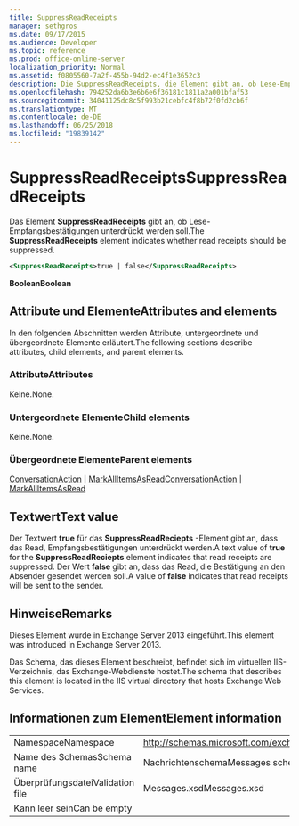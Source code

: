 ```yaml
---
title: SuppressReadReceipts
manager: sethgros
ms.date: 09/17/2015
ms.audience: Developer
ms.topic: reference
ms.prod: office-online-server
localization_priority: Normal
ms.assetid: f0805560-7a2f-455b-94d2-ec4f1e3652c3
description: Die SuppressReadReceipts, die Element gibt an, ob Lese-Empfangsbestätigungen sollten unterdrückt werden.
ms.openlocfilehash: 794252da6b3e6b6e6f36181c1811a2a001bfaf53
ms.sourcegitcommit: 34041125dc8c5f993b21cebfc4f8b72f0fd2cb6f
ms.translationtype: MT
ms.contentlocale: de-DE
ms.lasthandoff: 06/25/2018
ms.locfileid: "19839142"
---
```

# <a name="suppressreadreceipts"></a><span data-ttu-id="632b4-103">SuppressReadReceipts</span><span class="sxs-lookup"><span data-stu-id="632b4-103">SuppressReadReceipts</span></span>

<span data-ttu-id="632b4-104">Das Element **SuppressReadReceipts** gibt an, ob Lese-Empfangsbestätigungen unterdrückt werden soll.</span><span class="sxs-lookup"><span data-stu-id="632b4-104">The **SuppressReadReceipts** element indicates whether read receipts should be suppressed.</span></span> 
  
```XML
<SuppressReadReceipts>true | false</SuppressReadReceipts>
```

 <span data-ttu-id="632b4-105">**Boolean**</span><span class="sxs-lookup"><span data-stu-id="632b4-105">**Boolean**</span></span>
## <a name="attributes-and-elements"></a><span data-ttu-id="632b4-106">Attribute und Elemente</span><span class="sxs-lookup"><span data-stu-id="632b4-106">Attributes and elements</span></span>

<span data-ttu-id="632b4-107">In den folgenden Abschnitten werden Attribute, untergeordnete und übergeordnete Elemente erläutert.</span><span class="sxs-lookup"><span data-stu-id="632b4-107">The following sections describe attributes, child elements, and parent elements.</span></span>
  
### <a name="attributes"></a><span data-ttu-id="632b4-108">Attribute</span><span class="sxs-lookup"><span data-stu-id="632b4-108">Attributes</span></span>

<span data-ttu-id="632b4-109">Keine.</span><span class="sxs-lookup"><span data-stu-id="632b4-109">None.</span></span>
  
### <a name="child-elements"></a><span data-ttu-id="632b4-110">Untergeordnete Elemente</span><span class="sxs-lookup"><span data-stu-id="632b4-110">Child elements</span></span>

<span data-ttu-id="632b4-111">Keine.</span><span class="sxs-lookup"><span data-stu-id="632b4-111">None.</span></span>
  
### <a name="parent-elements"></a><span data-ttu-id="632b4-112">Übergeordnete Elemente</span><span class="sxs-lookup"><span data-stu-id="632b4-112">Parent elements</span></span>

<span data-ttu-id="632b4-113">[ConversationAction](conversationaction.md) | [MarkAllItemsAsRead](markallitemsasread.md)</span><span class="sxs-lookup"><span data-stu-id="632b4-113">[ConversationAction](conversationaction.md) | [MarkAllItemsAsRead](markallitemsasread.md)</span></span>
  
## <a name="text-value"></a><span data-ttu-id="632b4-114">Textwert</span><span class="sxs-lookup"><span data-stu-id="632b4-114">Text value</span></span>

<span data-ttu-id="632b4-115">Der Textwert **true** für das **SuppressReadReciepts** -Element gibt an, dass das Read, Empfangsbestätigungen unterdrückt werden.</span><span class="sxs-lookup"><span data-stu-id="632b4-115">A text value of **true** for the **SuppressReadReciepts** element indicates that read receipts are suppressed.</span></span> <span data-ttu-id="632b4-116">Der Wert **false** gibt an, dass das Read, die Bestätigung an den Absender gesendet werden soll.</span><span class="sxs-lookup"><span data-stu-id="632b4-116">A value of **false** indicates that read receipts will be sent to the sender.</span></span> 
  
## <a name="remarks"></a><span data-ttu-id="632b4-117">Hinweise</span><span class="sxs-lookup"><span data-stu-id="632b4-117">Remarks</span></span>

<span data-ttu-id="632b4-118">Dieses Element wurde in Exchange Server 2013 eingeführt.</span><span class="sxs-lookup"><span data-stu-id="632b4-118">This element was introduced in Exchange Server 2013.</span></span>
  
<span data-ttu-id="632b4-119">Das Schema, das dieses Element beschreibt, befindet sich im virtuellen IIS-Verzeichnis, das Exchange-Webdienste hostet.</span><span class="sxs-lookup"><span data-stu-id="632b4-119">The schema that describes this element is located in the IIS virtual directory that hosts Exchange Web Services.</span></span>
  
## <a name="element-information"></a><span data-ttu-id="632b4-120">Informationen zum Element</span><span class="sxs-lookup"><span data-stu-id="632b4-120">Element information</span></span>

|||
|:-----|:-----|
|<span data-ttu-id="632b4-121">Namespace</span><span class="sxs-lookup"><span data-stu-id="632b4-121">Namespace</span></span>  <br/> |http://schemas.microsoft.com/exchange/services/2006/messages  <br/> |
|<span data-ttu-id="632b4-122">Name des Schemas</span><span class="sxs-lookup"><span data-stu-id="632b4-122">Schema name</span></span>  <br/> |<span data-ttu-id="632b4-123">Nachrichtenschema</span><span class="sxs-lookup"><span data-stu-id="632b4-123">Messages schema</span></span>  <br/> |
|<span data-ttu-id="632b4-124">Überprüfungsdatei</span><span class="sxs-lookup"><span data-stu-id="632b4-124">Validation file</span></span>  <br/> |<span data-ttu-id="632b4-125">Messages.xsd</span><span class="sxs-lookup"><span data-stu-id="632b4-125">Messages.xsd</span></span>  <br/> |
|<span data-ttu-id="632b4-126">Kann leer sein</span><span class="sxs-lookup"><span data-stu-id="632b4-126">Can be empty</span></span>  <br/> ||
   

